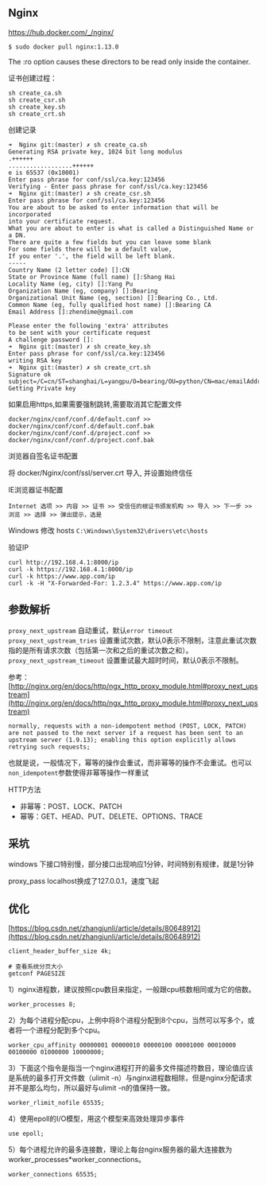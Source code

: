 ## Nginx

https://hub.docker.com/_/nginx/
```
$ sudo docker pull nginx:1.13.0
```


The :ro option causes these directors to be read only inside the container.


证书创建过程：

```
sh create_ca.sh
sh create_csr.sh
sh create_key.sh
sh create_crt.sh
```

创建记录
```
➜  Nginx git:(master) ✗ sh create_ca.sh
Generating RSA private key, 1024 bit long modulus
.++++++
..................++++++
e is 65537 (0x10001)
Enter pass phrase for conf/ssl/ca.key:123456
Verifying - Enter pass phrase for conf/ssl/ca.key:123456
➜  Nginx git:(master) ✗ sh create_csr.sh
Enter pass phrase for conf/ssl/ca.key:123456
You are about to be asked to enter information that will be incorporated
into your certificate request.
What you are about to enter is what is called a Distinguished Name or a DN.
There are quite a few fields but you can leave some blank
For some fields there will be a default value,
If you enter '.', the field will be left blank.
-----
Country Name (2 letter code) []:CN
State or Province Name (full name) []:Shang Hai
Locality Name (eg, city) []:Yang Pu
Organization Name (eg, company) []:Bearing
Organizational Unit Name (eg, section) []:Bearing Co., Ltd.
Common Name (eg, fully qualified host name) []:Bearing CA
Email Address []:zhendime@gmail.com

Please enter the following 'extra' attributes
to be sent with your certificate request
A challenge password []:
➜  Nginx git:(master) ✗ sh create_key.sh
Enter pass phrase for conf/ssl/ca.key:123456
writing RSA key
➜  Nginx git:(master) ✗ sh create_crt.sh
Signature ok
subject=/C=cn/ST=shanghai/L=yangpu/O=bearing/OU=python/CN=mac/emailAddress=abc@xyz.com
Getting Private key
```

如果启用https,如果需要强制跳转,需要取消其它配置文件
```
docker/nginx/conf/conf.d/default.conf >> docker/nginx/conf/conf.d/default.conf.bak
docker/nginx/conf/conf.d/project.conf >> docker/nginx/conf/conf.d/project.conf.bak
```

浏览器自签名证书配置

将 docker/Nginx/conf/ssl/server.crt 导入, 并设置始终信任

IE浏览器证书配置
```
Internet 选项 >> 内容 >> 证书 >> 受信任的根证书颁发机构 >> 导入 >> 下一步 >> 浏览 >> 选择 >> 弹出提示，选是 
```

Windows 修改 hosts `C:\Windows\System32\drivers\etc\hosts`


验证IP
```
curl http://192.168.4.1:8000/ip
curl -k https://192.168.4.1:8000/ip
curl -k https://www.app.com/ip
curl -k -H "X-Forwarded-For: 1.2.3.4" https://www.app.com/ip
```


## 参数解析

`proxy_next_upstream` 自动重试，默认`error timeout`
`proxy_next_upstream_tries` 设置重试次数，默认0表示不限制，注意此重试次数指的是所有请求次数（包括第一次和之后的重试次数之和）。
`proxy_next_upstream_timeout` 设置重试最大超时时间，默认0表示不限制。

参考：[http://nginx.org/en/docs/http/ngx_http_proxy_module.html#proxy_next_upstream](http://nginx.org/en/docs/http/ngx_http_proxy_module.html#proxy_next_upstream)

```
normally, requests with a non-idempotent method (POST, LOCK, PATCH) are not passed to the next server if a request has been sent to an upstream server (1.9.13); enabling this option explicitly allows retrying such requests;
```

也就是说，一般情况下，幂等的操作会重试，而非幂等的操作不会重试。也可以`non_idempotent`参数使得非幂等操作一样重试

HTTP方法
- 非幂等：POST、LOCK、PATCH
- 幂等：GET、HEAD、PUT、DELETE、OPTIONS、TRACE


## 采坑

windows 下接口特别慢，部分接口出现响应1分钟，时间特别有规律，就是1分钟

proxy_pass localhost换成了127.0.0.1，速度飞起


## 优化

[https://blog.csdn.net/zhangjunli/article/details/80648912](https://blog.csdn.net/zhangjunli/article/details/80648912)

`client_header_buffer_size 4k;`
```
# 查看系统分页大小
getconf PAGESIZE
```

1）nginx进程数，建议按照cpu数目来指定，一般跟cpu核数相同或为它的倍数。
```
worker_processes 8;
```
2）为每个进程分配cpu，上例中将8个进程分配到8个cpu，当然可以写多个，或者将一个进程分配到多个cpu。
```
worker_cpu_affinity 00000001 00000010 00000100 00001000 00010000 00100000 01000000 10000000;
```
3）下面这个指令是指当一个nginx进程打开的最多文件描述符数目，理论值应该是系统的最多打开文件数（ulimit -n）与nginx进程数相除，但是nginx分配请求并不是那么均匀，所以最好与ulimit -n的值保持一致。
```
worker_rlimit_nofile 65535;
```
4）使用epoll的I/O模型，用这个模型来高效处理异步事件
```
use epoll;
```
5）每个进程允许的最多连接数，理论上每台nginx服务器的最大连接数为worker_processes*worker_connections。
```
worker_connections 65535;
```
